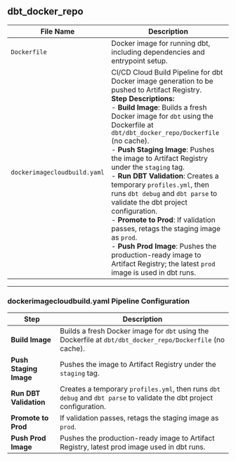 ## dbt_docker_repo

| **File Name**               | **Description** |
|----------------------------|-----------------|
| `Dockerfile`               | Docker image for running dbt, including dependencies and entrypoint setup. |
| `dockerimagecloudbuild.yaml` | CI/CD Cloud Build Pipeline for dbt Docker image generation to be pushed to Artifact Registry.<br> **Step Descriptions:** <br> - **Build Image**: Builds a fresh Docker image for `dbt` using the Dockerfile at `dbt/dbt_docker_repo/Dockerfile` (no cache). <br>  - **Push Staging Image**: Pushes the image to Artifact Registry under the `staging` tag. <br> - **Run DBT Validation**: Creates a temporary `profiles.yml`, then runs `dbt debug` and `dbt parse` to validate the dbt project configuration. <br> - **Promote to Prod**: If validation passes, retags the staging image as `prod`. <br> - **Push Prod Image**: Pushes the production-ready image to Artifact Registry; the latest `prod` image is used in dbt runs. <br>|

---

### dockerimagecloudbuild.yaml Pipeline Configuration

| Step | Description |
|------|-------------|
| **Build Image** | Builds a fresh Docker image for `dbt` using the Dockerfile at `dbt/dbt_docker_repo/Dockerfile` (no cache). |
| **Push Staging Image** | Pushes the image to Artifact Registry under the `staging` tag. |
| **Run DBT Validation** | Creates a temporary `profiles.yml`, then runs `dbt debug` and `dbt parse` to validate the dbt project configuration. |
| **Promote to Prod** | If validation passes, retags the staging image as `prod`. |
| **Push Prod Image** | Pushes the production-ready image to Artifact Registry, latest prod image used in dbt runs. |